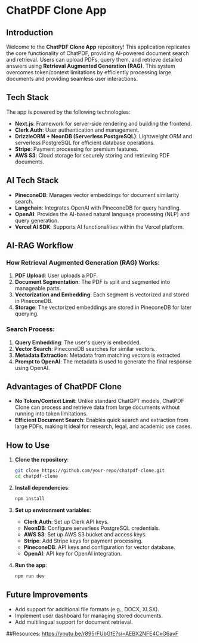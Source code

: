 # ChatPDF Clone App

## Introduction

Welcome to the **ChatPDF Clone App** repository! This application replicates the core functionality of ChatPDF, providing AI-powered document search and retrieval. Users can upload PDFs, query them, and retrieve detailed answers using **Retrieval Augmented Generation (RAG)**. This system overcomes token/context limitations by efficiently processing large documents and providing seamless user interactions.

## Tech Stack

The app is powered by the following technologies:

- **Next.js**: Framework for server-side rendering and building the frontend.
- **Clerk Auth**: User authentication and management.
- **DrizzleORM + NeonDB (Serverless PostgreSQL)**: Lightweight ORM and serverless PostgreSQL for efficient database operations.
- **Stripe**: Payment processing for premium features.
- **AWS S3**: Cloud storage for securely storing and retrieving PDF documents.

## AI Tech Stack

- **PineconeDB**: Manages vector embeddings for document similarity search.
- **Langchain**: Integrates OpenAI with PineconeDB for query handling.
- **OpenAI**: Provides the AI-based natural language processing (NLP) and query generation.
- **Vercel AI SDK**: Supports AI functionalities within the Vercel platform.

## AI-RAG Workflow

### How Retrieval Augmented Generation (RAG) Works:

1. **PDF Upload**: User uploads a PDF.
2. **Document Segmentation**: The PDF is split and segmented into manageable parts.
3. **Vectorization and Embedding**: Each segment is vectorized and stored in PineconeDB.
4. **Storage**: The vectorized embeddings are stored in PineconeDB for later querying.

### Search Process:

1. **Query Embedding**: The user's query is embedded.
2. **Vector Search**: PineconeDB searches for similar vectors.
3. **Metadata Extraction**: Metadata from matching vectors is extracted.
4. **Prompt to OpenAI**: The metadata is used to generate the final response using OpenAI.

## Advantages of ChatPDF Clone

- **No Token/Context Limit**: Unlike standard ChatGPT models, ChatPDF Clone can process and retrieve data from large documents without running into token limitations.
- **Efficient Document Search**: Enables quick search and extraction from large PDFs, making it ideal for research, legal, and academic use cases.

## How to Use

1. **Clone the repository**: 
   ```bash
   git clone https://github.com/your-repo/chatpdf-clone.git
   cd chatpdf-clone
   ```
2. **Install dependencies**: 
   ```bash
   npm install
   ```
3. **Set up environment variables**:
   - **Clerk Auth**: Set up Clerk API keys.
   - **NeonDB**: Configure serverless PostgreSQL credentials.
   - **AWS S3**: Set up AWS S3 bucket and access keys.
   - **Stripe**: Add Stripe keys for payment processing.
   - **PineconeDB**: API keys and configuration for vector database.
   - **OpenAI**: API key for OpenAI integration.

4. **Run the app**:
   ```bash
   npm run dev
   ```

## Future Improvements

- Add support for additional file formats (e.g., DOCX, XLSX).
- Implement user dashboard for managing stored documents.
- Add multilingual support for document retrieval.

##Resources:
https://youtu.be/r895rFUbGtE?si=AEBX2NFE4CxG6avF
